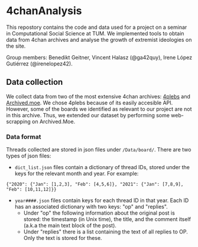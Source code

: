 # 4chanAnalysis

This repostory contains the code and data used for a project on a seminar in Computational Social Science at TUM. We implemented tools to obtain data from 4chan archives and analyse the growth of extremist ideologies on the site.

Group members: Benedikt Geitner, Vincent Halasz (@ga42quy), Irene López Gutiérrez (@irenelopez42).

## Data collection

We collect data from two of the most extensive 4chan archives: [4plebs](https://4plebs.org/) and [Archived.moe](https://archived.moe/). We chose 4plebs because of its easily accesible API. However, some of the boards we identified as relevant to our project are not in this archive. Thus, we extended our dataset by performing some web-scrapping on Archived.Moe.

### Data format

Threads collected are stored in json files under `/Data/board/`. There are two types of json files:

- `dict_list.json` files contain a dictionary of thread IDs, stored under the keys for the relevant month and year. For example:

~~~
{"2020": {"Jan": [1,2,3], "Feb": [4,5,6]}, "2021": {"Jan": [7,8,9], "Feb": [10,11,12]}}
~~~

- `year####.json` files contain keys for each thread ID in that year. Each ID has an associated dictionary with two keys: "op" and "replies".
    - Under "op" the following information about the original post is stored: the timestamp (in Unix time), the title, and the comment itself (a.k.a the main text block of the post). 
    - Under "replies" there is a list containing the text of all replies to OP. Only the text is stored for these.


